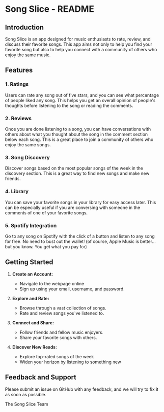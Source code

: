 # Song Slice - README

## Introduction

Song Slice is an app designed for music enthusiasts to rate, review, and discuss their favorite songs. This app aims not only to help you find your favorite song but also to help you connect with a community of others who enjoy the same music.

## Features

### 1. Ratings

Users can rate any song out of five stars, and you can see what percentage of people liked any song. This helps you get an overall opinion of people's thoughts before listening to the song or reading the comments.

### 2. Reviews

Once you are done listening to a song, you can have conversations with others about what you thought about the song in the comment section below each song. This is a great place to join a community of others who enjoy the same songs.

### 3. Song Discovery

Discover songs based on the most popular songs of the week in the discovery section. This is a great way to find new songs and make new friends.

### 4. Library

You can save your favorite songs in your library for easy access later. This can be especially useful if you are conversing with someone in the comments of one of your favorite songs.

### 5. Spotify Integration

Go to any song on Spotify with the click of a button and listen to any song for free. No need to bust out the wallet!
(of course, Apple Music is better... but you know. You get what you pay for)

## Getting Started

1. **Create an Account:**
   - Navigate to the webpage online
   - Sign up using your email, username, and password.

2. **Explore and Rate:**
   - Browse through a vast collection of songs.
   - Rate and review songs you've listened to.

3. **Connect and Share:**
   - Follow friends and fellow music enjoyers.
   - Share your favorite songs with others.

4. **Discover New Reads:**
   - Explore top-rated songs of the week
   - Widen your horizon by listening to something new

## Feedback and Support

Please submit an issue on GitHub with any feedback, and we will try to fix it as soon as possible.

The Song Slice Team

